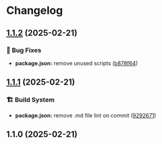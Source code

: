# Changelog

## [1.1.2](https://github.com/RichForever/tt-theme-settings/compare/1.1.1...1.1.2) (2025-02-21)

### 🐛 Bug Fixes

* **package.json:** remove unused scripts ([b878f64](https://github.com/RichForever/tt-theme-settings/commit/b878f648c0c426b548d7c7de959b6f792a04780a))

## [1.1.1](https://github.com/RichForever/tt-theme-settings/compare/1.1.0...1.1.1) (2025-02-21)

### 🏗 Build System

* **package.json:** remove .md file lint on commit ([9292671](https://github.com/RichForever/tt-theme-settings/commit/9292671c1d5100e37e1e2a40f4f5eebdad62afb2))

## 1.1.0 (2025-02-21)
